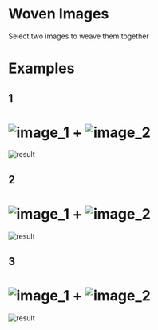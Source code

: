# Woven Images

Select two images to weave them together

# Examples

## 1

![image_1](examples/coldWar/guerre_froide_usa_urss.jpg)
+
![image_2](examples/coldWar/marche-sur-la-lune.jpg)
=
![result](examples/coldWar/result1.jpeg)

## 2

![image_1](examples/films/2001-a-space-odyssey-i75298.jpg)
+
![image_2](examples/films/Solyaris_ussr_poster.jpg)
=
![result](examples/films/result2.jpeg)


## 3

![image_1](waste-beach-land-pollution-soil-water-health.webp)
+
![image_2](examples/pollution/The_Blue_Marble_(remastered).jpg)
=
![result](examples/pollution/result3.jpeg)




